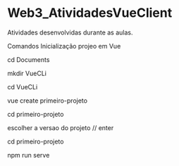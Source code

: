 # Web3_AtividadesVueClient
Atividades desenvolvidas durante as aulas.


Comandos Inicialização projeo em Vue


cd Documents

mkdir VueCLi

cd VueCLi

vue create primeiro-projeto

cd primeiro-projeto

escolher a versao do projeto // enter

cd primeiro-projeto

npm run serve
